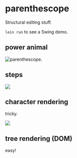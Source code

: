# parenthescope

Structural editing stuff.

`lein run` to see a Swing demo.

## power animal

<img alt="parenthescope." src="http://i.imgur.com/oY7JJGW.jpg"></img>

## steps

<img src="https://www.lucidchart.com/publicSegments/view/5246f018-125c-4367-95b3-50120a00cc7b/image.png"></img>

## character rendering

tricky.

<img src="https://www.lucidchart.com/publicSegments/view/5246dcb3-e25c-4776-9094-34860a004785/image.png"></img>

## tree rendering (DOM)

easy!
